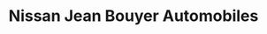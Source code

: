 ---
title: "Nissan Jean Bouyer Automobiles"
url: /reze/nissan-jean-bouyer-automobiles/
shop: Autohaus
---